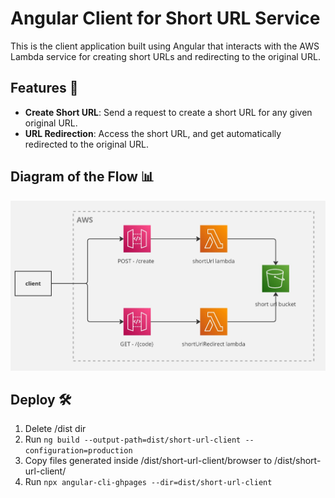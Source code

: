 # Angular Client for Short URL Service

This is the client application built using Angular that interacts with the AWS Lambda service for creating short URLs and redirecting to the original URL.

## Features 🚀

- **Create Short URL**: Send a request to create a short URL for any given original URL.
- **URL Redirection**: Access the short URL, and get automatically redirected to the original URL.

## **Diagram of the Flow** 📊

![diagram flow](./assets/shortUrlDiagram.jpg)

## **Deploy** 🛠️

1. Delete /dist dir
2. Run `ng build --output-path=dist/short-url-client --configuration=production`
3. Copy files generated inside /dist/short-url-client/browser to /dist/short-url-client/
4. Run `npx angular-cli-ghpages --dir=dist/short-url-client`
